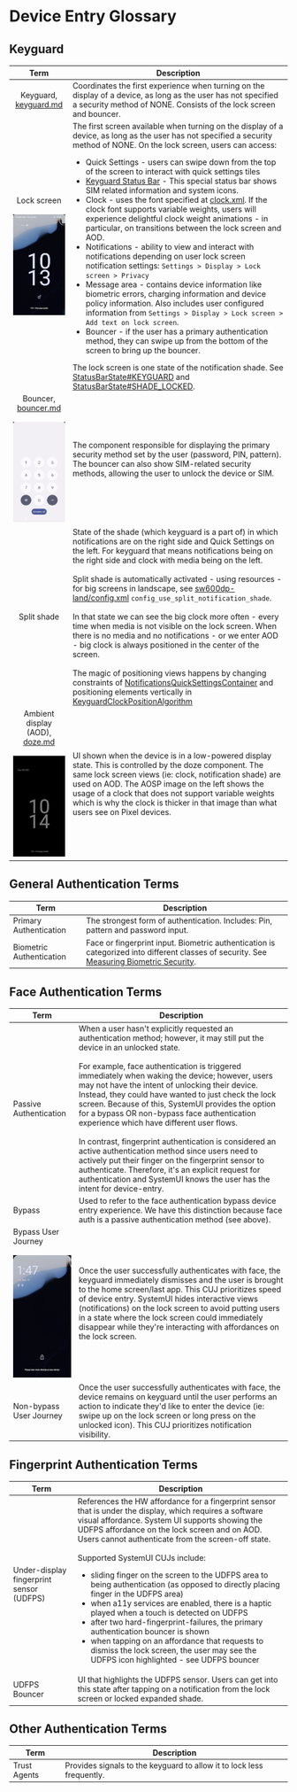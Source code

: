# Device Entry Glossary

## Keyguard

| Term                         | Description |
| :-----------:                | ----------- |
| Keyguard, [keyguard.md][1]   | Coordinates the first experience when turning on the display of a device, as long as the user has not specified a security method of NONE. Consists of the lock screen and bouncer.|
| Lock screen<br><br>![ss_aod](imgs/lockscreen.png)| The first screen available when turning on the display of a device, as long as the user has not specified a security method of NONE. On the lock screen, users can access:<ul><li>Quick Settings - users can swipe down from the top of the screen to interact with quick settings tiles</li><li>[Keyguard Status Bar][9] - This special status bar shows SIM related information and system icons.</li><li>Clock - uses the font specified at [clock.xml][8]. If the clock font supports variable weights, users will experience delightful clock weight animations - in particular, on transitions between the lock screen and AOD.</li><li>Notifications - ability to view and interact with notifications depending on user lock screen notification settings: `Settings > Display > Lock screen > Privacy`</li><li>Message area - contains device information like biometric errors, charging information and device policy information. Also includes user configured information from `Settings > Display > Lock screen > Add text on lock screen`. </li><li>Bouncer - if the user has a primary authentication method, they can swipe up from the bottom of the screen to bring up the bouncer.</li></ul>The lock screen is one state of the notification shade. See [StatusBarState#KEYGUARD][10] and [StatusBarState#SHADE_LOCKED][10].|
| Bouncer, [bouncer.md][2]<br><br>![ss_aod](imgs/bouncer_pin.png)| The component responsible for displaying the primary security method set by the user (password, PIN, pattern).  The bouncer can also show SIM-related security methods, allowing the user to unlock the device or SIM.|
| Split shade                  | State of the shade (which keyguard is a part of) in which notifications are on the right side and Quick Settings on the left. For keyguard that means notifications being on the right side and clock with media being on the left.<br><br>Split shade is automatically activated - using resources - for big screens in landscape, see [sw600dp-land/config.xml][3] `config_use_split_notification_shade`.<br><br>In that state we can see the big clock more often - every time when media is not visible on the lock screen. When there is no media and no notifications - or we enter AOD - big clock is always positioned in the center of the screen.<br><br>The magic of positioning views happens by changing constraints of [NotificationsQuickSettingsContainer][4] and positioning elements vertically in [KeyguardClockPositionAlgorithm][5]|
| Ambient display (AOD), [doze.md][6]<br><br>![ss_aod](imgs/aod.png)| UI shown when the device is in a low-powered display state. This is controlled by the doze component. The same lock screen views (ie: clock, notification shade) are used on AOD. The AOSP image on the left shows the usage of a clock that does not support variable weights which is why the clock is thicker in that image than what users see on Pixel devices.|

## General Authentication Terms
| Term                     | Description |
| -----------              | ----------- |
| Primary Authentication   | The strongest form of authentication. Includes: Pin, pattern and password input.|
| Biometric Authentication | Face or fingerprint input. Biometric authentication is categorized into different classes of security. See [Measuring Biometric Security][7].|

## Face Authentication Terms
| Term            | Description |
| -----------     | ----------- |
| Passive Authentication   | When a user hasn't explicitly requested an authentication method; however, it may still put the device in an unlocked state.<br><br>For example, face authentication is triggered immediately when waking the device; however, users may not have the intent of unlocking their device. Instead, they could have wanted to just check the lock screen. Because of this, SystemUI provides the option for a bypass OR non-bypass face authentication experience which have different user flows.<br><br>In contrast, fingerprint authentication is considered an active authentication method since users need to actively put their finger on the fingerprint sensor to authenticate. Therefore, it's an explicit request for authentication and SystemUI knows the user has the intent for device-entry.|
| Bypass                   | Used to refer to the face authentication bypass device entry experience. We have this distinction because face auth is a passive authentication method (see above).|
| Bypass User Journey <br><br>![ss_bypass](imgs/bypass.png)| Once the user successfully authenticates with face, the keyguard immediately dismisses and the user is brought to the home screen/last app.  This CUJ prioritizes speed of device entry. SystemUI hides interactive views (notifications) on the lock screen to avoid putting users in a state where the lock screen could immediately disappear while they're interacting with affordances on the lock screen.|
| Non-bypass User Journey  | Once the user successfully authenticates with face, the device remains on keyguard until the user performs an action to indicate they'd like to enter the device (ie: swipe up on the lock screen or long press on the unlocked icon). This CUJ prioritizes notification visibility.|

## Fingerprint Authentication Terms
| Term                                     | Description |
| -----------                              | ----------- |
| Under-display fingerprint sensor (UDFPS) | References the HW affordance for a fingerprint sensor that is under the display, which requires a software visual affordance. System UI supports showing the UDFPS affordance on the lock screen and on AOD. Users cannot authenticate from the screen-off state.<br><br>Supported SystemUI CUJs include:<ul><li> sliding finger on the screen to the UDFPS area to being authentication (as opposed to directly placing finger in the UDFPS area) </li><li> when a11y services are enabled, there is a haptic played when a touch is detected on UDFPS</li><li>after two hard-fingerprint-failures, the primary authentication bouncer is shown</li><li> when tapping on an affordance that requests to dismiss the lock screen, the user may see the UDFPS icon highlighted - see UDFPS bouncer</li></ul>|
| UDFPS Bouncer                            | UI that highlights the UDFPS sensor. Users can get into this state after tapping on a notification from the lock screen or locked expanded shade.|

## Other Authentication Terms
| Term             | Description |
| ----------      | ----------- |
| Trust Agents    | Provides signals to the keyguard to allow it to lock less frequently.|


[1]: /frameworks/base/packages/SystemUI/docs/device-entry/keyguard.md
[2]: /frameworks/base/packages/SystemUI/docs/device-entry/bouncer.md
[3]: /frameworks/base/packages/SystemUI/res/values-sw600dp-land/config.xml
[4]: /frameworks/base/packages/SystemUI/src/com/android/systemui/statusbar/phone/NotificationsQuickSettingsContainer.java
[5]: /frameworks/base/packages/SystemUI/src/com/android/systemui/statusbar/phone/KeyguardClockPositionAlgorithm.java
[6]: /frameworks/base/packages/SystemUI/docs/device-entry/doze.md
[7]: https://source.android.com/security/biometric/measure
[8]: /frameworks/base/packages/SystemUI/res-keyguard/font/clock.xml
[9]: /frameworks/base/packages/SystemUI/src/com/android/systemui/statusbar/phone/KeyguardStatusBarViewController.java
[10]: /frameworks/base/packages/SystemUI/src/com/android/systemui/statusbar/StatusBarState.java
